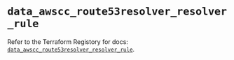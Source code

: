 # `data_awscc_route53resolver_resolver_rule`

Refer to the Terraform Registory for docs: [`data_awscc_route53resolver_resolver_rule`](https://registry.terraform.io/providers/hashicorp/awscc/0.70.0/docs/data-sources/route53resolver_resolver_rule).
